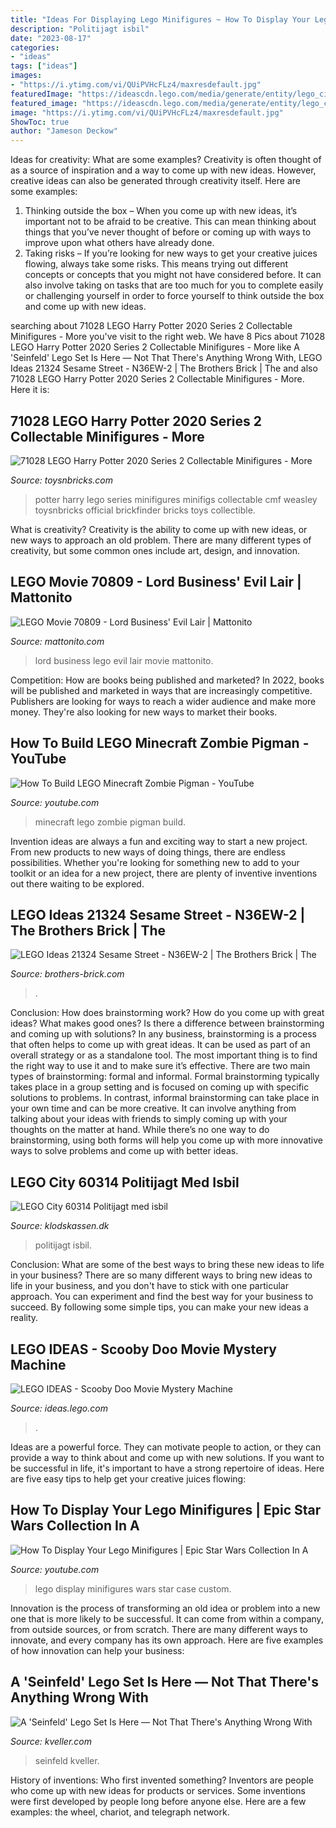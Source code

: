 ```yaml
---
title: "Ideas For Displaying Lego Minifigures ~ How To Display Your Lego Minifigures"
description: "Politijagt isbil"
date: "2023-08-17"
categories:
- "ideas"
tags: ["ideas"]
images:
- "https://i.ytimg.com/vi/QUiPVHcFLz4/maxresdefault.jpg"
featuredImage: "https://ideascdn.lego.com/media/generate/entity/lego_ci/project/d34985e2-320c-41cd-823b-7d8768d4474e/1/resize:1600:900/legacy"
featured_image: "https://ideascdn.lego.com/media/generate/entity/lego_ci/project/d34985e2-320c-41cd-823b-7d8768d4474e/1/resize:1600:900/legacy"
image: "https://i.ytimg.com/vi/QUiPVHcFLz4/maxresdefault.jpg"
ShowToc: true
author: "Jameson Deckow"
---
```



Ideas for creativity: What are some examples?
Creativity is often thought of as a source of inspiration and a way to come up with new ideas. However, creative ideas can also be generated through creativity itself. Here are some examples: 
1. Thinking outside the box – When you come up with new ideas, it’s important not to be afraid to be creative. This can mean thinking about things that you’ve never thought of before or coming up with ways to improve upon what others have already done. 
2. Taking risks – If you’re looking for new ways to get your creative juices flowing, always take some risks. This means trying out different concepts or concepts that you might not have considered before. It can also involve taking on tasks that are too much for you to complete easily or challenging yourself in order to force yourself to think outside the box and come up with new ideas.

	

		
searching about 71028 LEGO Harry Potter 2020 Series 2 Collectable Minifigures - More you've visit to the right web. We have 8 Pics about 71028 LEGO Harry Potter 2020 Series 2 Collectable Minifigures - More like A &#039;Seinfeld&#039; Lego Set Is Here — Not That There&#039;s Anything Wrong With, LEGO Ideas 21324 Sesame Street - N36EW-2 | The Brothers Brick | The and also 71028 LEGO Harry Potter 2020 Series 2 Collectable Minifigures - More. Here it is:
		
    
## 71028 LEGO Harry Potter 2020 Series 2 Collectable Minifigures - More

<img loading=lazy src="https://toysnbricks.com/wp-content/uploads/2020/08/2020-LEGO-Harry-Potter-Series-2-Collectable-Minifigures-71028-3.jpg" onerror="this.onerror=null;this.src='https://tse1.mm.bing.net/th?id=OIP.6jv9tB5ToFbNylDGMKihMgHaHa&amp;pid=15.1';" alt="71028 LEGO Harry Potter 2020 Series 2 Collectable Minifigures - More">

_Source: toysnbricks.com_

>potter harry lego series minifigures minifigs collectable cmf weasley toysnbricks official brickfinder bricks toys collectible. 

	

What is creativity?
Creativity is the ability to come up with new ideas, or new ways to approach an old problem. There are many different types of creativity, but some common ones include art, design, and innovation.

    
## LEGO Movie 70809 - Lord Business&#039; Evil Lair | Mattonito

<img loading=lazy src="https://static.mattonito.com/img/products/4132/90e4bfb1-3051-48ad-bc5c-a0fb4d818533.jpg" onerror="this.onerror=null;this.src='https://tse4.mm.bing.net/th?id=OIP.sJIYZdkx-2pcD-AZo10ZOQHaQk&amp;pid=15.1';" alt="LEGO Movie 70809 - Lord Business&#039; Evil Lair | Mattonito">

_Source: mattonito.com_

>lord business lego evil lair movie mattonito. 

	

Competition: How are books being published and marketed?
In 2022, books will be published and marketed in ways that are increasingly competitive. Publishers are looking for ways to reach a wider audience and make more money. They're also looking for new ways to market their books.

    
## How To Build LEGO Minecraft Zombie Pigman - YouTube

<img loading=lazy src="https://i.ytimg.com/vi/QUiPVHcFLz4/maxresdefault.jpg" onerror="this.onerror=null;this.src='https://tse2.mm.bing.net/th?id=OIP.9O23JCuVIriEkkSPS5rMDgHaEK&amp;pid=15.1';" alt="How To Build LEGO Minecraft Zombie Pigman - YouTube">

_Source: youtube.com_

>minecraft lego zombie pigman build. 

	

Invention ideas are always a fun and exciting way to start a new project. From new products to new ways of doing things, there are endless possibilities. Whether you're looking for something new to add to your toolkit or an idea for a new project, there are plenty of inventive inventions out there waiting to be explored.

    
## LEGO Ideas 21324 Sesame Street - N36EW-2 | The Brothers Brick | The

<img loading=lazy src="https://s3-us-west-2.amazonaws.com/media.brothers-brick.com/2020/10/LEGO-Ideas-21324-Sesame-Street-N36EW-2.jpg" onerror="this.onerror=null;this.src='https://tse4.mm.bing.net/th?id=OIP.ZlszCcOzgjN7mjLKxwOLXwHaHw&amp;pid=15.1';" alt="LEGO Ideas 21324 Sesame Street - N36EW-2 | The Brothers Brick | The">

_Source: brothers-brick.com_

>. 

	

Conclusion: How does brainstorming work? How do you come up with great ideas? What makes good ones? Is there a difference between brainstorming and coming up with solutions?
In any business, brainstorming is a process that often helps to come up with great ideas. It can be used as part of an overall strategy or as a standalone tool. The most important thing is to find the right way to use it and to make sure it’s effective. There are two main types of brainstorming: formal and informal. Formal brainstorming typically takes place in a group setting and is focused on coming up with specific solutions to problems. In contrast, informal brainstorming can take place in your own time and can be more creative. It can involve anything from talking about your ideas with friends to simply coming up with your thoughts on the matter at hand. While there’s no one way to do brainstorming, using both forms will help you come up with more innovative ways to solve problems and come up with better ideas.

    
## LEGO City 60314 Politijagt Med Isbil

<img loading=lazy src="https://www.klodskassen.dk/images/60314_Box5_v29-p.png" onerror="this.onerror=null;this.src='https://tse3.mm.bing.net/th?id=OIP.ywBoFtluaWQM7A-UkMVG-wHaHx&amp;pid=15.1';" alt="LEGO City 60314 Politijagt med isbil">

_Source: klodskassen.dk_

>politijagt isbil. 

	

Conclusion: What are some of the best ways to bring these new ideas to life in your business?
There are so many different ways to bring new ideas to life in your business, and you don't have to stick with one particular approach. You can experiment and find the best way for your business to succeed. By following some simple tips, you can make your new ideas a reality.

    
## LEGO IDEAS - Scooby Doo Movie Mystery Machine

<img loading=lazy src="https://ideascdn.lego.com/media/generate/entity/lego_ci/project/d34985e2-320c-41cd-823b-7d8768d4474e/1/resize:1600:900/legacy" onerror="this.onerror=null;this.src='https://tse4.mm.bing.net/th?id=OIP.RTvOJlqLqWSKDv8JHB7CBgHaEK&amp;pid=15.1';" alt="LEGO IDEAS - Scooby Doo Movie Mystery Machine">

_Source: ideas.lego.com_

>. 

	

Ideas are a powerful force. They can motivate people to action, or they can provide a way to think about and come up with new solutions. If you want to be successful in life, it's important to have a strong repertoire of ideas. Here are five easy tips to help get your creative juices flowing: 

    
## How To Display Your Lego Minifigures | Epic Star Wars Collection In A

<img loading=lazy src="https://i.ytimg.com/vi/-w5__nyHl6U/maxresdefault.jpg" onerror="this.onerror=null;this.src='https://tse2.mm.bing.net/th?id=OIP.8ahssbKqzT0zCMLvSOaMdgHaEK&amp;pid=15.1';" alt="How To Display Your Lego Minifigures | Epic Star Wars Collection In A">

_Source: youtube.com_

>lego display minifigures wars star case custom. 

	

Innovation is the process of transforming an old idea or problem into a new one that is more likely to be successful. It can come from within a company, from outside sources, or from scratch. There are many different ways to innovate, and every company has its own approach. Here are five examples of how innovation can help your business: 

    
## A &#039;Seinfeld&#039; Lego Set Is Here — Not That There&#039;s Anything Wrong With

<img loading=lazy src="https://www.kveller.com/wp-content/uploads/2021/07/21328_Box1_v29-2048x1670.jpg" onerror="this.onerror=null;this.src='https://tse4.mm.bing.net/th?id=OIP.kc-ATe-wj6mdnd-ps5wgqwHaGC&amp;pid=15.1';" alt="A &#039;Seinfeld&#039; Lego Set Is Here — Not That There&#039;s Anything Wrong With">

_Source: kveller.com_

>seinfeld kveller. 

	

History of inventions: Who first invented something?
Inventors are people who come up with new ideas for products or services. Some inventions were first developed by people long before anyone else. Here are a few examples: the wheel, chariot, and telegraph network.

